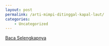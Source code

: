 ```yaml
---
layout: post
permalink: /arti-mimpi-ditinggal-kapal-laut/
categories:
    - Uncategorized
---
```


[Baca Selengkapnya](/10)